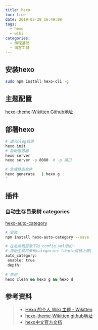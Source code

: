 ```yaml
---
title: hexo
toc: true
date: 2019-02-28 16:49:08
tags:
  - hexo
  - wiki
categories:
  - 编程基础
  - 博客工具
---
```






## 安装hexo

```bash
sudo npm install hexo-cli -g
```





## 主题配置

[hexo-theme-Wikitten Github地址](https://github.com/zthxxx/hexo-theme-Wikitten/blob/master/README_zh-CN.md)

## 部署hexo

```bash
# 进入blog目录
hexo init
# 启动服务器
hexo server
hexo server -p 8080  # -p 端口

# 生成静态文件
hexo generate   | hexo g
`
```

## 插件

### 自动生存目录树 categories

[hexo-auto-category](https://github.com/xu-song/hexo-auto-category)

```bash
# 安装
npm install hexo-auto-category --save

# 在站点根目录下的_config.yml添加：
# 自动生成目录树categories (depth层级上限)
auto_category:
 enable: true
 depth:
 
# 使用
hexo clean && hexo g && hexo d
```





## 参考资料
> - [Hexo 的个人 Wiki 主题 - Wikitten](https://blog.zthxxx.me/posts/Personal-Wiki-System-Theme-for-Hexo/)
> - [hexo-theme-Wikitten github地址](https://github.com/zthxxx/hexo-theme-Wikitten)
> - [hexo中文官方文档](https://hexo.io/zh-cn/)
